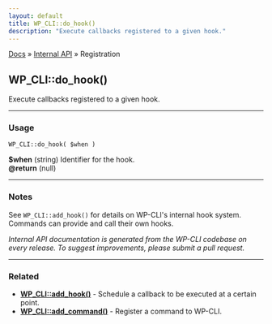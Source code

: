 ```yaml
---
layout: default
title: WP_CLI::do_hook()
description: "Execute callbacks registered to a given hook."
---
```


<a href="/docs/">Docs</a> &raquo; <a href="/docs/internal-api/">Internal API</a> &raquo; Registration

## WP_CLI::do_hook()

Execute callbacks registered to a given hook.

***

### Usage

    WP_CLI::do_hook( $when )

<div>
<strong>$when</strong> (string) Identifier for the hook.<br />
<strong>@return</strong> (null) <br />
</div>


***

### Notes

See `WP_CLI::add_hook()` for details on WP-CLI's internal hook system.
Commands can provide and call their own hooks.


*Internal API documentation is generated from the WP-CLI codebase on every release. To suggest improvements, please submit a pull request.*


***

### Related

<ul>



<li><strong><a href="/docs/internal-api/wp-cli-add-hook/">WP_CLI::add_hook()</a></strong> - Schedule a callback to be executed at a certain point.</li>


<li><strong><a href="/docs/internal-api/wp-cli-add-command/">WP_CLI::add_command()</a></strong> - Register a command to WP-CLI.</li>



</ul>


